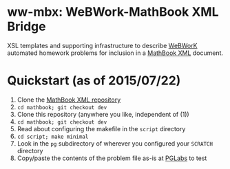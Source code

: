 # ww-mbx: WeBWork-MathBook XML Bridge

XSL templates and supporting infrastructure to describe [WeBWorK](http://webwork.maa.org/) automated homework problems for inclusion in a [MathBook XML](http://mathbook.pugetsound.edu) document.

# Quickstart (as of 2015/07/22)

1. Clone the [MathBook XML repository](https://github.com/rbeezer/mathbook)
1. `cd mathbook; git checkout dev`
1. Clone this repository (anywhere you like, independent of (1))
1. `cd mathbook; git checkout dev`
1. Read about configuring the makefile in the `script` directory
1. `cd script; make minimal`
1. Look in the `pg` subdirectory of wherever you configured your `SCRATCH` directory
1. Copy/paste the contents of the problem file as-is at [PGLabs](http://webwork.maa.org/wiki/PGLabs) to test
